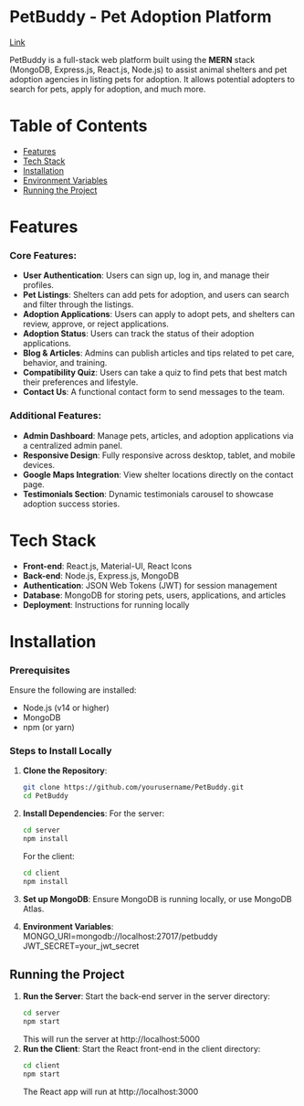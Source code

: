# PetBuddy - Pet Adoption Platform
[Link](https://petbuddy.onrender.com/)

PetBuddy is a full-stack web platform built using the **MERN** stack (MongoDB, Express.js, React.js, Node.js) to assist animal shelters and pet adoption agencies in listing pets for adoption. It allows potential adopters to search for pets, apply for adoption, and much more.

# Table of Contents
- [Features](#features)
- [Tech Stack](#tech-stack)
- [Installation](#installation)
- [Environment Variables](#environment-variables)
- [Running the Project](#running-the-project)


# Features

### Core Features:
- **User Authentication**: Users can sign up, log in, and manage their profiles.
- **Pet Listings**: Shelters can add pets for adoption, and users can search and filter through the listings.
- **Adoption Applications**: Users can apply to adopt pets, and shelters can review, approve, or reject applications.
- **Adoption Status**: Users can track the status of their adoption applications.
- **Blog & Articles**: Admins can publish articles and tips related to pet care, behavior, and training.
- **Compatibility Quiz**: Users can take a quiz to find pets that best match their preferences and lifestyle.
- **Contact Us**: A functional contact form to send messages to the team.

### Additional Features:
- **Admin Dashboard**: Manage pets, articles, and adoption applications via a centralized admin panel.
- **Responsive Design**: Fully responsive across desktop, tablet, and mobile devices.
- **Google Maps Integration**: View shelter locations directly on the contact page.
- **Testimonials Section**: Dynamic testimonials carousel to showcase adoption success stories.

# Tech Stack
- **Front-end**: React.js, Material-UI, React Icons
- **Back-end**: Node.js, Express.js, MongoDB
- **Authentication**: JSON Web Tokens (JWT) for session management
- **Database**: MongoDB for storing pets, users, applications, and articles
- **Deployment**: Instructions for running locally

# Installation

### Prerequisites
Ensure the following are installed:
- Node.js (v14 or higher)
- MongoDB
- npm (or yarn)

### Steps to Install Locally

1. **Clone the Repository**:
   ```bash
   git clone https://github.com/yourusername/PetBuddy.git
   cd PetBuddy

2. **Install Dependencies**:
    For the server:
   ```bash
   cd server
   npm install
   ````
   
   For the client:
   ```bash
   cd client
   npm install
   ```
3. **Set up MongoDB**:
Ensure MongoDB is running locally, or use MongoDB Atlas.

4. **Environment Variables**:
    MONGO_URI=mongodb://localhost:27017/petbuddy
    JWT_SECRET=your_jwt_secret

## Running the Project
1. **Run the Server**:
    Start the back-end server in the server directory:
    ```bash
    cd server
    npm start
    ```
    This will run the server at http://localhost:5000
2. **Run the Client**:
    Start the React front-end in the client directory:
    ```bash
    cd client
    npm start
    ```
    The React app will run at http://localhost:3000


